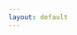 ```yaml
---
layout: default
---
```


<table style="border-collapse: collapse; width: 100%; height: 18px; border-style: hidden;" border="1">
<tbody>
<tr style="height: 18px; cborder-style: hidden;">
<td style="width: 66%; height: 18px; border-style: hidden;">

* 📲  [About Me](pages/about_me.md)

* 💪  [Projects](pages/projects.md)

* 🧾  [Certications](pages/certs.md)

* 📚  [Articles & Write-Ups](pages/articles.md)


</td>
<td style="width: 34%; height: 18px; border-style: hidden;">
    <script src="https://tryhackme.com/badge/249244"></script>
    [![]("https://www.hackthebox.com/badge/374134")](https://app.hackthebox.com/profile/374134)
    
</td>
</tr>
</tbody>
</table>

